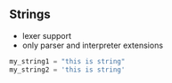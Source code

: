 ## Strings

* lexer support
* only parser and interpreter extensions

```python
my_string1 = "this is string"
my_string2 = 'this is string'
```
<!-- .element: class="fragment" -->

